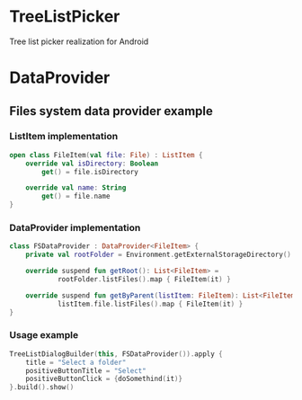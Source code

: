 # TreeListPicker
Tree list picker realization for Android

# DataProvider
## Files system data provider example
### ListItem implementation

```kotlin
open class FileItem(val file: File) : ListItem {
    override val isDirectory: Boolean
        get() = file.isDirectory

    override val name: String
        get() = file.name
}
```
### DataProvider implementation
```kotlin
class FSDataProvider : DataProvider<FileItem> {
    private val rootFolder = Environment.getExternalStorageDirectory()

    override suspend fun getRoot(): List<FileItem> =
            rootFolder.listFiles().map { FileItem(it) }

    override suspend fun getByParent(listItem: FileItem): List<FileItem> =
            listItem.file.listFiles().map { FileItem(it) }
}

```

### Usage example
```kotlin
TreeListDialogBuilder(this, FSDataProvider()).apply {
    title = "Select a folder"
    positiveButtonTitle = "Select"
    positiveButtonClick = {doSomethind(it)}
}.build().show()
```

